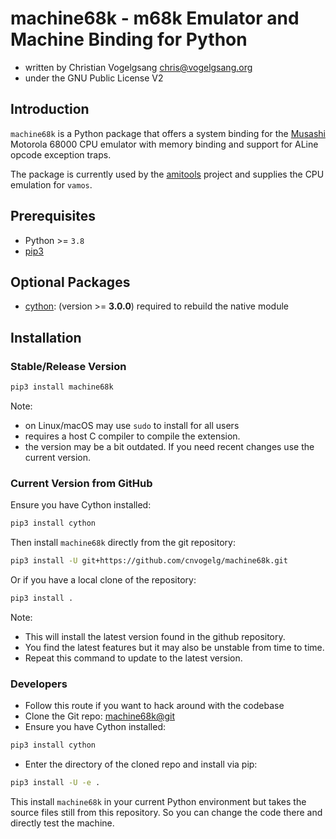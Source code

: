 # machine68k - m68k Emulator and Machine Binding for Python

- written by Christian Vogelgsang <chris@vogelgsang.org>
- under the GNU Public License V2

## Introduction

`machine68k` is a Python package that offers a system binding for
the [Musashi][1] Motorola 68000 CPU emulator with memory binding and
support for ALine opcode exception traps.

The package is currently used by the [amitools][2] project and
supplies the CPU emulation for `vamos`.

## Prerequisites

- Python >= ```3.8```
- [pip3][3]

## Optional Packages

- [cython][4]: (version >= **3.0.0**) required to rebuild the native module

[1]: https://github.com/kstenerud/Musashi
[2]: https://github.com/cnvogelg/amitools
[3]: https://packaging.python.org/en/latest/tutorials/installing-packages/
[4]: https://cython.org

## Installation

### Stable/Release Version

```bash
pip3 install machine68k
```

Note:

- on Linux/macOS may use ``sudo`` to install for all users
- requires a host C compiler to compile the extension.
- the version may be a bit outdated. If you need recent changes use the
  current version.

### Current Version from GitHub

Ensure you have Cython installed:

```bash
pip3 install cython
```

Then install `machine68k` directly from the git repository:

```bash
pip3 install -U git+https://github.com/cnvogelg/machine68k.git
```

Or if you have a local clone of the repository:

```bash
pip3 install .
```

Note:

- This will install the latest version found in the github repository.
- You find the latest features but it may also be unstable from time to time.
- Repeat this command to update to the latest version.

### Developers

- Follow this route if you want to hack around with the codebase
- Clone the Git repo: [machine68k@git](https://github.com/cnvogelg/machine68k)
- Ensure you have Cython installed:

```bash
pip3 install cython
```

- Enter the directory of the cloned repo and install via pip:

```bash
pip3 install -U -e .
```

This install `machine68k` in your current Python environment but takes the
source files still from this repository. So you can change the code there
and directly test the machine.
